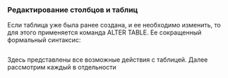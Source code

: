 ### Редактирование столбцов и таблиц

Если таблица уже была ранее создана, и ее необходимо изменить, то для этого применяется команда ALTER TABLE. Ее сокращенный формальный синтаксис:  

<img scr='https://urtk-mephi.online/pluginfile.php/22369/mod_lesson/page_contents/1777/1.1.png'>


Здесь представлены все возможные действия с таблицей. Далее рассмотрим каждый в отдельности